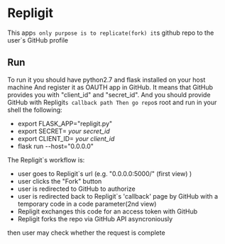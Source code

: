 # Repligit

This app`s only purpose is to replicate(fork) it`s github repo to the user`s GitHub profile

## Run
To run it you should have python2.7 and flask installed on your host machine
And register it as OAUTH app in GitHub. It means that GitHub provides you with "client_id" and "secret_id".
And you should provide GitHub with Repligit`s callback path
Then go repo`s root and run in your shell the following:

* export FLASK_APP="repligit.py"
* export SECRET= *your secret_id*
* export CLIENT_ID= *your client_id*
* flask run --host="0.0.0.0"

The Repligit`s workflow is:

* user goes to Repligit`s url (e.g. "0.0.0.0:5000/" (first view) )
* user clicks the "Fork" button
* user is redirected to GitHub to authorize
* user is redirected back to Repligit`s 'callback' page by GitHub with a temporary code in a code parameter(2nd view)
* Repligit exchanges this code for an access token with GitHub
* Repligit forks the repo via GitHub API asyncroniously

then user may check whether the request is complete
